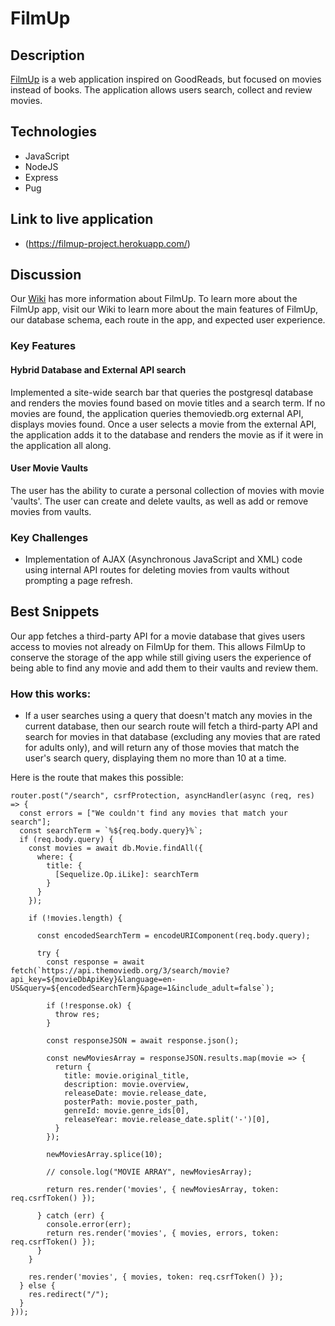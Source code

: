 # FilmUp

## Description
[FilmUp](https://filmup-project.herokuapp.com/) is a web application inspired on GoodReads, but focused on movies instead of books. The application allows users search, collect and review movies.

<!-- ## Development environment configuration
[Instructions on configuring development environment] -->

## Technologies
* JavaScript
* NodeJS
* Express
* Pug

## Link to live application
* (https://filmup-project.herokuapp.com/)

## Discussion
Our [Wiki](https://github.com/MattMav21/FilmUp-Project/wiki) has more information about FilmUp.  To learn more about the FilmUp app, visit our Wiki to learn more about the main features of FilmUp, our database schema, each route in the app, and expected user experience.

### Key Features
#### Hybrid Database and External API search
Implemented a site-wide search bar that queries the postgresql database and renders the movies found based on movie titles and a search term.
If no movies are found, the application queries themoviedb.org external API, displays movies found.
Once a user selects a movie from the external API, the application adds it to the database and renders the movie as if it were in the application all along.

#### User Movie Vaults
The user has the ability to curate a personal collection of movies with movie 'vaults'. The user can create and delete vaults, as well as add or remove movies from vaults.

### Key Challenges
* Implementation of AJAX (Asynchronous JavaScript and XML) code using internal API routes for deleting movies from vaults without prompting a page refresh.

## Best Snippets

Our app fetches a third-party API for a movie database that gives users access to movies not already on FilmUp for them.  This allows FilmUp to conserve the storage of the app while still giving users the experience of being able to find any movie and add them to their vaults and review them.  

### How this works:

* If a user searches using a query that doesn't match any movies in the current database, then our search route will fetch a third-party API and search for movies in that database (excluding any movies that are rated for adults only), and will return any of those movies that match the user's search query, displaying them no more than 10 at a time.

Here is the route that makes this possible:

```
router.post("/search", csrfProtection, asyncHandler(async (req, res) => {
  const errors = ["We couldn't find any movies that match your search"];
  const searchTerm = `%${req.body.query}%`;
  if (req.body.query) {
    const movies = await db.Movie.findAll({
      where: {
        title: {
          [Sequelize.Op.iLike]: searchTerm
        }
      }
    });

    if (!movies.length) {

      const encodedSearchTerm = encodeURIComponent(req.body.query);

      try {
        const response = await fetch(`https://api.themoviedb.org/3/search/movie?api_key=${movieDbApiKey}&language=en-US&query=${encodedSearchTerm}&page=1&include_adult=false`);

        if (!response.ok) {
          throw res;
        }

        const responseJSON = await response.json();

        const newMoviesArray = responseJSON.results.map(movie => {
          return {
            title: movie.original_title,
            description: movie.overview,
            releaseDate: movie.release_date,
            posterPath: movie.poster_path,
            genreId: movie.genre_ids[0],
            releaseYear: movie.release_date.split('-')[0],
          }
        });

        newMoviesArray.splice(10);

        // console.log("MOVIE ARRAY", newMoviesArray);

        return res.render('movies', { newMoviesArray, token: req.csrfToken() });

      } catch (err) {
        console.error(err);
        return res.render('movies', { movies, errors, token: req.csrfToken() });
      }
    }

    res.render('movies', { movies, token: req.csrfToken() });
  } else {
    res.redirect("/");
  }
}));
```
